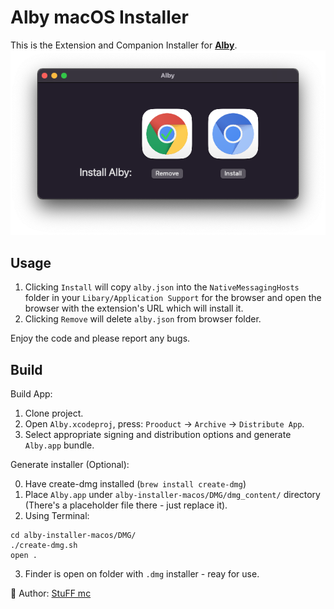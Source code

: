 # Alby macOS Installer

This is the Extension and Companion Installer for **[Alby](http://getalby.com)**.
![](dark.png)

## Usage

1. Clicking `Install` will copy `alby.json` into the `NativeMessagingHosts` folder in your `Libary/Application Support` for the browser and open the browser with the extension's URL which will install it.
2. Clicking `Remove` will delete `alby.json` from browser folder.

Enjoy the code and please report any bugs.

## Build

Build App:

1. Clone project.
2. Open `Alby.xcodeproj`, press: `Prooduct` -> `Archive` -> `Distribute App`.
3. Select appropriate signing and distribution options and generate `Alby.app` bundle.

Generate installer (Optional):

0. Have create-dmg installed (`brew install create-dmg`)
1. Place `Alby.app` under `alby-installer-macos/DMG/dmg_content/` directory (There's a placeholder file there - just replace it).
2. Using Terminal:
```shell
cd alby-installer-macos/DMG/
./create-dmg.sh
open .
```
3. Finder is open on folder with `.dmg` installer - reay for use.


👋 Author: [StuFF mc](https://github.com/stuffmc)
